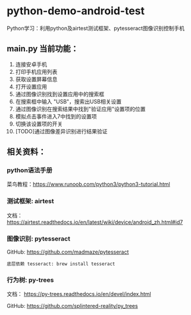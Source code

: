 # python-demo-android-test
Python学习：利用python及airtest测试框架、pytesseract图像识别控制手机

## main.py 当前功能：
1. 连接安卓手机
2. 打印手机应用列表
3. 获取设置屏幕信息
4. 打开设置应用
5. 通过图像识别找到设置应用中的搜索框
6. 在搜索框中输入 "USB"，搜索出USB相关设置
7. 通过图像识别在搜索结果中找到"验证应用"设置项的位置
8. 模拟点击事件进入7中找到的设置项
9. 切换该设置项的开关
10. [TODO]通过图像差异识别进行结果验证


## 相关资料：

### python语法手册
菜鸟教程：https://www.runoob.com/python3/python3-tutorial.html

### 测试框架: airtest
文档：https://airtest.readthedocs.io/en/latest/wiki/device/android_zh.html#id7

### 图像识别: pytesseract
GitHub: https://github.com/madmaze/pytesseract
    
    底层依赖 tesseract: brew install tesseract

### 行为树: py-trees
文档： https://py-trees.readthedocs.io/en/devel/index.html

GitHub: https://github.com/splintered-reality/py_trees


